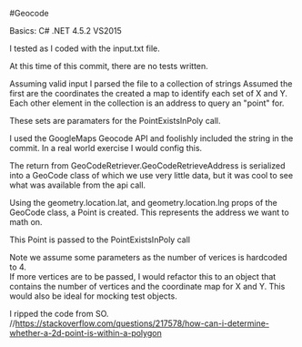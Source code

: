 #Geocode

Basics:
C#
.NET 4.5.2
VS2015

I tested as I coded with the input.txt file.

At this time of this commit, there are no tests written.

Assuming valid input I parsed the file to a collection of strings
Assumed the first are the coordinates the created a map to identify each set of X and Y.  Each other element in the collection is an address to query an "point" for.

These sets are paramaters for the PointExistsInPoly call.

I used the GoogleMaps Geocode API and foolishly included the string in the commit.  In a real world exercise I would config this.

The return from GeoCodeRetriever.GeoCodeRetrieveAddress is serialized into a GeoCode class of which we use very little data, but it was cool to see what was available from the api call.

Using the geometry.location.lat, and geometry.location.lng props of the GeoCode class, a Point is created.  This represents the address we want to math on.

This Point is passed to the PointExistsInPoly call 

Note we assume some parameters as the number of verices is hardcoded to 4.  
If more vertices are to be passed, I would refactor this to an object that contains the number of vertices and the coordinate map for X and Y.  This would also be ideal for mocking test objects.

I ripped the code from SO.
//https://stackoverflow.com/questions/217578/how-can-i-determine-whether-a-2d-point-is-within-a-polygon



